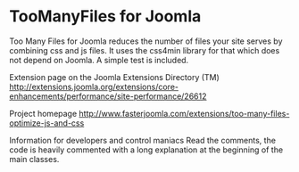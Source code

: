 TooManyFiles for Joomla
=======================

Too Many Files for Joomla reduces the number of files your site serves by combining css and js files.
It uses the css4min library for that which does not depend on Joomla.
A simple test is included.

Extension page on the Joomla Extensions Directory (TM)
http://extensions.joomla.org/extensions/core-enhancements/performance/site-performance/26612

Project homepage
http://www.fasterjoomla.com/extensions/too-many-files-optimize-js-and-css

Information for developers and control maniacs
Read the comments, the code is heavily commented with a long explanation at the beginning of the main classes.
